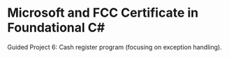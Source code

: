 # Microsoft and FCC Certificate in Foundational C\#  

Guided Project 6: Cash register program (focusing on exception handling).
